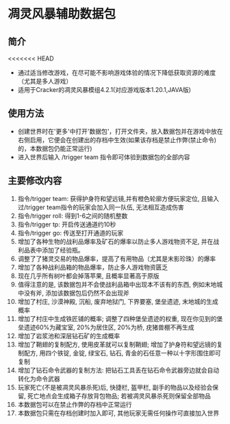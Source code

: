 # 凋灵风暴辅助数据包
## 简介
<<<<<<< HEAD
- 通过适当修改游戏，在尽可能不影响游戏体验的情况下降低获取资源的难度（尤其是多人游戏）
- 适用于Cracker的凋灵风暴模组4.2.1(对应游戏版本1.20.1,JAVA版)

## 使用方法
- 创建世界时在'更多'中打开'数据包'，打开文件夹，放入数据包并在游戏中放在右侧启用，它便会在创建出的存档中生效(如果该存档是禁止作弊(禁止命令)的，本数据包仍能正常运行)
- 进入世界后输入 /trigger team 指令即可体验到数据包的全部内容
## 主要修改内容
1. 指令/trigger team: 获得护身符和望远镜,并有橙色轮廓方便玩家定位, 且输入过/trigger team指令的玩家会加入同一队伍, 无法相互造成伤害
2. 指令/trigger roll: 得到1-6之间的随机整数
3. 指令/trigger tp: 开启传送通道约10秒
4. 指令/trigger go: 传送至打开通道的玩家
5. 增加了各种生物的战利品爆率及矿石的爆率以防止多人游戏物资不足, 并在战利品表中添加了经验瓶。
6. 调整了了猪灵交易的物品爆率，提高了有用物品（尤其是末影珍珠）的爆率
7. 增加了各种战利品箱的物品爆率，防止多人游戏物资匮乏
8. 现在几乎所有树叶都会掉落苹果, 且概率显著高于原版
9. 值得注意的是, 该数据包并不会使战利品箱中出现本不该有的东西, 例如末地城中没有斧, 添加该数据包后仍然不会出现斧
10. 增加了村庄, 沙漠神殿, 沉船, 废弃地狱门, 下界要塞, 堡垒遗迹, 末地城的生成概率
11. 增加了村庄中生成铁匠铺的概率; 调整了四种堡垒遗迹的权重, 现在你见到的堡垒遗迹60%为藏宝室, 20%为居住区, 20%为桥, 疣猪兽棚不再生成
12. 增加了岩浆池和深层钻石矿的生成概率
13. 增加了鞘翅的复制配方, 使用皮革就可以复制鞘翅; 增加了护身符和望远镜的复制配方, 用四个铁锭, 金锭, 绿宝石, 钻石, 青金的石任意一种以十字形围住即可复制
14. 增加了钻石命令武器的复制方法: 把钻石工具丢在钻石命令武器旁边就会自动转化为命令武器
15. 玩家死亡(不是被凋灵风暴杀死)后, 快捷栏, 盔甲栏, 副手的物品以及经验会保留, 死亡地点会生成箱子存放背包物品; 若被凋灵风暴杀死则保留全部物品
16. 本数据包可以在禁止作弊的存档中正常运行
17. 本数据包只需在存档创建时加入即可, 其他玩家无需任何操作可直接加入世界


